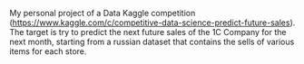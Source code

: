 My personal project of a Data Kaggle competition (https://www.kaggle.com/c/competitive-data-science-predict-future-sales).
The target is try to predict the next future sales of the 1C Company for the next month, starting from a russian dataset that contains the sells of various items for each store.
